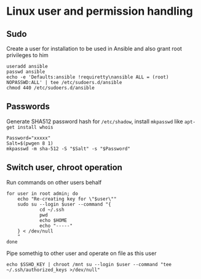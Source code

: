 # Linux user and permission handling

## Sudo

Create a user for installation to be used in Ansible and also grant root privileges to him
```
useradd ansible
passwd ansible
echo -e 'Defaults:ansible !requiretty\nansible ALL = (root) NOPASSWD:ALL' | tee /etc/sudoers.d/ansible
chmod 440 /etc/sudoers.d/ansible
```

## Passwords
Generate SHA512 password hash for `/etc/shadow`, install `mkpasswd` like `apt-get install whois`
```
Password="xxxxx"
Salt=$(pwgen 8 1)
mkpasswd -m sha-512 -S "$Salt" -s "$Password"
```



## Switch user, chroot operation

Run commands on other users behalf
```
for user in root admin; do
    echo "Re-creating key for \"$user\""
    sudo su --login $user --command "{
            cd ~/.ssh
            pwd
            echo $HOME
            echo "-----"
    } < /dev/null
    "
done
```

Pipe somethig to other user and operate on file as this user
```
echo $SSHD_KEY | chroot /mnt su --login $user --command "tee  ~/.ssh/authorized_keys >/dev/null"
```
